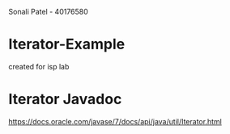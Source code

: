 Sonali Patel - 40176580

# Iterator-Example
created for isp lab

# Iterator Javadoc
https://docs.oracle.com/javase/7/docs/api/java/util/Iterator.html
